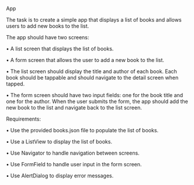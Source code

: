 App

The task is to create a simple app that displays a list of books and allows users to add new books to the list.

The app should have two screens:

•	A list screen that displays the list of books.

•	A form screen that allows the user to add a new book to the list. 

•	The list screen should display the title and author of each book. Each book should be tappable and should navigate to the detail screen when tapped.

•	The form screen should have two input fields: one for the book title and one for the author. When the user submits the form, the app should add the new book to the list and navigate back to the list screen.

Requirements:

•	Use the provided books.json file to populate the list of books.

•	Use a ListView to display the list of books.

•	Use Navigator to handle navigation between screens.

•	Use FormField to handle user input in the form screen.

•	Use AlertDialog to display error messages.
